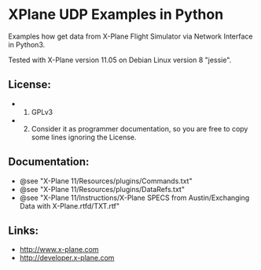 XPlane UDP Examples in Python
===============================
Examples how get data from X-Plane Flight Simulator via Network Interface in Python3.

Tested with X-Plane version 11.05 on Debian Linux version 8 "jessie".

License: 
--------
* 1) GPLv3
* 2) Consider it as programmer documentation, so you are free to copy some lines ignoring the License. 

Documentation:
--------------
* @see "X-Plane 11/Resources/plugins/Commands.txt"
* @see "X-Plane 11/Resources/plugins/DataRefs.txt"
* @see "X-Plane 11/Instructions/X-Plane SPECS from Austin/Exchanging Data with X-Plane.rtfd/TXT.rtf"

Links: 
------
* http://www.x-plane.com
* http://developer.x-plane.com
